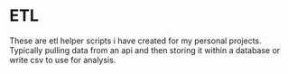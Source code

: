 # ETL

These are etl helper scripts i have created for my personal projects. Typically pulling data from an api and then storing it within a database or write csv to use for analysis.
